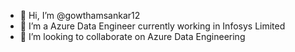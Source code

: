 - 👋 Hi, I’m @gowthamsankar12
- 👀 I’m a Azure Data Engineer currently working in Infosys Limited
- 💞️ I’m looking to collaborate on Azure Data Engineering

<!---
gowthamsankar12/gowthamsankar12 is a ✨ special ✨ repository because its `README.md` (this file) appears on your GitHub profile.
You can click the Preview link to take a look at your changes.
--->
